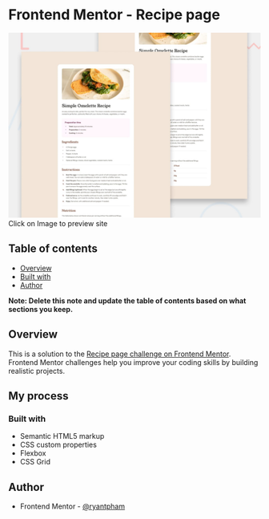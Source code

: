 # Frontend Mentor - Recipe page

![Design preview for the Recipe page coding challenge](./design/desktop-preview.jpg)
Click on Image to preview site

## Table of contents

- [Overview](#overview)
- [Built with](#built-with)
- [Author](#author)

**Note: Delete this note and update the table of contents based on what sections you keep.**

## Overview
This is a solution to the [Recipe page challenge on Frontend Mentor](https://www.frontendmentor.io/challenges/recipe-page-KiTsR8QQKm). Frontend Mentor challenges help you improve your coding skills by building realistic projects.

## My process

### Built with

- Semantic HTML5 markup
- CSS custom properties
- Flexbox
- CSS Grid

## Author

- Frontend Mentor - [@ryantpham](https://www.frontendmentor.io/profile/ryantpham)
